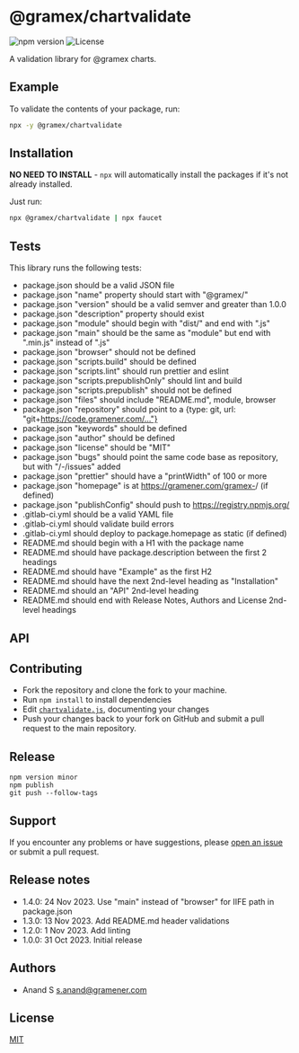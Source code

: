 # @gramex/chartvalidate

![npm version](https://img.shields.io/npm/v/@gramex/chartvalidate) ![License](https://img.shields.io/npm/l/@gramex/chartvalidate)

A validation library for @gramex charts.

## Example

To validate the contents of your package, run:

```bash
npx -y @gramex/chartvalidate
```

## Installation

**NO NEED TO INSTALL** - `npx` will automatically install the packages if it's not already installed.

Just run:

```bash
npx @gramex/chartvalidate | npx faucet
```

## Tests

This library runs the following tests:

- package.json should be a valid JSON file
- package.json "name" property should start with "@gramex/"
- package.json "version" should be a valid semver and greater than 1.0.0
- package.json "description" property should exist
- package.json "module" should begin with "dist/" and end with ".js"
- package.json "main" should be the same as "module" but end with ".min.js" instead of ".js"
- package.json "browser" should not be defined
- package.json "scripts.build" should be defined
- package.json "scripts.lint" should run prettier and eslint
- package.json "scripts.prepublishOnly" should lint and build
- package.json "scripts.prepublish" should not be defined
- package.json "files" should include "README.md", module, browser
- package.json "repository" should point to a {type: git, url: "git+https://code.gramener.com/..."}
- package.json "keywords" should be defined
- package.json "author" should be defined
- package.json "license" should be "MIT"
- package.json "bugs" should point the same code base as repository, but with "/-/issues" added
- package.json "prettier" should have a "printWidth" of 100 or more
- package.json "homepage" is at https://gramener.com/gramex-<name>/ (if defined)
- package.json "publishConfig" should push to https://registry.npmjs.org/
- .gitlab-ci.yml should be a valid YAML file
- .gitlab-ci.yml should validate build errors
- .gitlab-ci.yml should deploy to package.homepage as static (if defined)
- README.md should begin with a H1 with the package name
- README.md should have package.description between the first 2 headings
- README.md should have "Example" as the first H2
- README.md should have the next 2nd-level heading as "Installation"
- README.md should an "API" 2nd-level heading
- README.md should end with Release Notes, Authors and License 2nd-level headings

## API

## Contributing

- Fork the repository and clone the fork to your machine.
- Run `npm install` to install dependencies
- Edit [`chartvalidate.js`](chartvalidate.js), documenting your changes
- Push your changes back to your fork on GitHub and submit a pull request to the main repository.

## Release

```shell
npm version minor
npm publish
git push --follow-tags
```

## Support

If you encounter any problems or have suggestions, please [open an issue](https://code.gramener.com/gramex/gramex-chartvalidate/-/issues) or submit a pull request.

## Release notes

- 1.4.0: 24 Nov 2023. Use "main" instead of "browser" for IIFE path in package.json
- 1.3.0: 13 Nov 2023. Add README.md header validations
- 1.2.0: 1 Nov 2023. Add linting
- 1.0.0: 31 Oct 2023. Initial release

## Authors

- Anand S <s.anand@gramener.com>

## License

[MIT](https://spdx.org/licenses/MIT.html)
